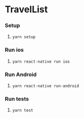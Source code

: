 # TravelList

### Setup

1. `yarn setup`

### Run ios

1. `yarn react-native run ios`

### Run Android

1. `yarn react-native run-android`

### Run tests

1. `yarn test`
